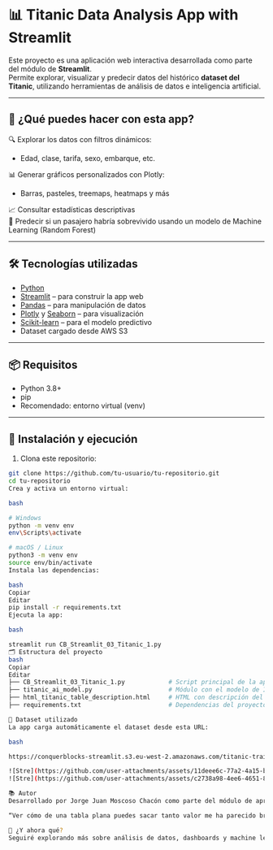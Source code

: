 # 📊 Titanic Data Analysis App with Streamlit

Este proyecto es una aplicación web interactiva desarrollada como parte del módulo de **Streamlit**.  
Permite explorar, visualizar y predecir datos del histórico **dataset del Titanic**, utilizando herramientas de análisis de datos e inteligencia artificial.

---

## 🚀 ¿Qué puedes hacer con esta app?

🔍 Explorar los datos con filtros dinámicos:  
- Edad, clase, tarifa, sexo, embarque, etc.

📊 Generar gráficos personalizados con Plotly:  
- Barras, pasteles, treemaps, heatmaps y más

📈 Consultar estadísticas descriptivas  
🧠 Predecir si un pasajero habría sobrevivido usando un modelo de Machine Learning (Random Forest)

---

## 🛠️ Tecnologías utilizadas

- [Python](https://www.python.org/)  
- [Streamlit](https://streamlit.io/) – para construir la app web  
- [Pandas](https://pandas.pydata.org/) – para manipulación de datos  
- [Plotly](https://plotly.com/python/) y [Seaborn](https://seaborn.pydata.org/) – para visualización  
- [Scikit-learn](https://scikit-learn.org/) – para el modelo predictivo  
- Dataset cargado desde AWS S3

---

## 📦 Requisitos

- Python 3.8+
- pip
- Recomendado: entorno virtual (venv)

---

## 🔧 Instalación y ejecución

1. Clona este repositorio:

```bash
git clone https://github.com/tu-usuario/tu-repositorio.git
cd tu-repositorio
Crea y activa un entorno virtual:

bash

# Windows
python -m venv env
env\Scripts\activate

# macOS / Linux
python3 -m venv env
source env/bin/activate
Instala las dependencias:

bash
Copiar
Editar
pip install -r requirements.txt
Ejecuta la app:

bash

streamlit run CB_Streamlit_03_Titanic_1.py
🗂 Estructura del proyecto
bash
Copiar
Editar
├── CB_Streamlit_03_Titanic_1.py            # Script principal de la app
├── titanic_ai_model.py                     # Módulo con el modelo de IA
├── html_titanic_table_description.html     # HTML con descripción del dataset
├── requirements.txt                        # Dependencias del proyecto

📁 Dataset utilizado
La app carga automáticamente el dataset desde esta URL:

bash

https://conquerblocks-streamlit.s3.eu-west-2.amazonaws.com/titanic-train.csv

![Stre](https://github.com/user-attachments/assets/11deee6c-77a2-4a15-be20-e2ad7d95d5d7)
![Stre](https://github.com/user-attachments/assets/c2738a98-4ee6-4651-81f5-078d4cad8948)

📚 Autor
Desarrollado por Jorge Juan Moscoso Chacón como parte del módulo de aprendizaje de Streamlit en el Máster de Programación Full Stack de Conquer Block.

“Ver cómo de una tabla plana puedes sacar tanto valor me ha parecido brutal. Y lo visual y entendible que puede hacerse de una aburrida lista de datos es lo que más me ha sorprendido.”

🧠 ¿Y ahora qué?
Seguiré explorando más sobre análisis de datos, dashboards y machine learning. ¡Esto solo ha sido el comienzo!
